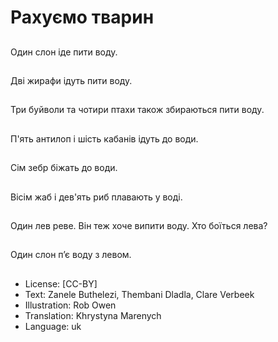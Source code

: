 # Рахуємо тварин

##
Один слон іде пити воду.

##
Дві жирафи ідуть пити воду.

##
Три буйволи та чотири птахи також збираються пити воду.

##
П'ять антилоп і шість кабанів ідуть до води.

##
Сім зебр біжать до води.

##
Вісім жаб і дев'ять риб плавають у воді.

##
Один лев реве. Він теж хоче випити воду. Хто боїться лева?

##
Один слон п’є воду з левом.

##
* License: [CC-BY]
* Text: Zanele Buthelezi, Thembani Dladla, Clare Verbeek
* Illustration: Rob Owen
* Translation: Khrystyna Marenych
* Language: uk
